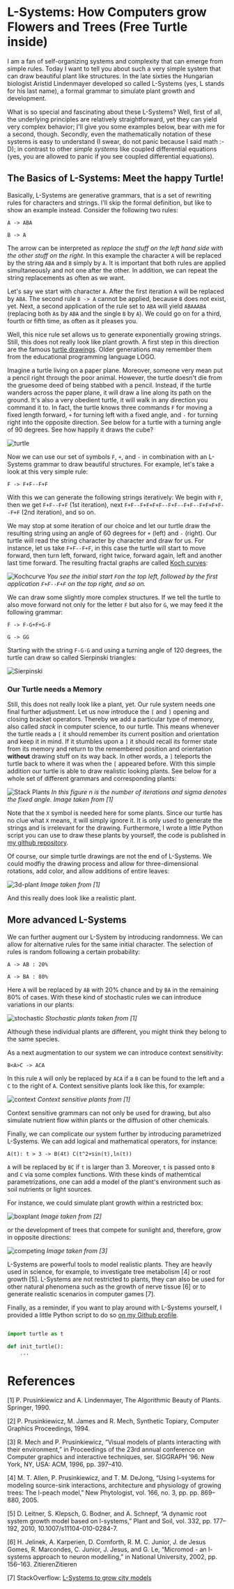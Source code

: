 # L-Systems: How Computers grow Flowers and Trees (Free Turtle inside)

I am a fan of self-organizing systems and complexity that can emerge from simple rules. Today I want to tell you about such a very simple system that can draw beautiful plant like structures. In the late sixties the Hungarian biologist Aristid Lindenmayer developed so called L-Systems (yes, L stands for his last name), a formal grammar to simulate plant growth and development.

What is so special and fascinating about these L-Systems? Well, first of all, the underlying principles are relatively straightforward, yet they can yield very complex behavior; I'll give you some examples below, bear with me for a second, though. Secondly, even the mathematically notation of these systems is easy to understand (I swear, do not panic because I said math :-D); in contrast to other *simple systems* like coupled differential equations (yes, you are allowed to panic if you see coupled differential equations).

## The Basics of L-Systems: Meet the happy Turtle!

Basically, L-Systems are generative grammars, that is a set of rewriting rules for characters and strings. I'll skip the formal definition, but like to show an example instead. Consider the following two rules:

`A -> ABA`

`B -> A`

The arrow can be interpreted as *replace the stuff on the left hand side with the other stuff on the right*. In this example the character `A` will be replaced by the string `ABA` and `B` simply by `A`. It is important that both rules are applied simultaneously and not one after the other. In addition, we can repeat the string replacements as often as we want.

Let's say we start with character `A`. After the first iteration `A` will be replaced by
`ABA`. The second rule `B -> A` cannot be applied, because `B` does not exist, yet. Next, a second application of the rule set to `ABA` will yield `ABAAABA` (replacing both `A`s by `ABA` and the single `B` by `A`). We could go on for a third, fourth or fifth time, as often as it pleases you.

Well, this nice rule set allows us to generate exponentially growing strings. Still, this does not really look like plant growth. A first step in this direction are the famous [turtle drawings](https://en.wikipedia.org/wiki/Logo_(programming_language)#Turtle_and_graphics). Older generations may remember them from the educational programming language LOGO.

Imagine a turtle living on a paper plane. Moreover, someone very mean put a pencil right through the poor animal. However, the turtle doesn't die from the gruesome deed of being stabbed with a pencil. Instead, if the turtle wanders across the paper plane, it will draw a line along its path on the ground. It's also a very obedient turtle, it will walk in any direction you command it to. In fact, the turtle knows three commands `F` for moving a fixed length forward, `+` for turning left with a fixed angle, and `-` for turning right into the opposite direction. See below for a turtle with a turning angle of 90 degrees. See how happily it draws the cube?

![turtle](https://raw.githubusercontent.com/SmokinCaterpillar/blog/master/lsystems/turtle.png)

Now we can use our set of symbols `F`, `+`, and `-` in combination with an L-Systems grammar to draw beautiful structures. For example, let's take a look at this very simple rule:

`F -> F+F--F+F`

With this we can generate the following strings iteratively:
We begin with `F`, then we get `F+F--F+F` (1st iteration), next `F+F--F+F+F+F--F+F--F+F--F+F+F+F--F+F` (2nd iteration), and so on.

We may stop at some iteration of our choice and let our turtle draw the resulting string
using an angle of 60 degrees for `+` (left) and `-` (right). Our turtle will read the string character by character and draw for us. For instance, let us take `F+F--F+F`, in this case the turtle will start to move forward, then turn left, forward, right twice, forward again, left and another last time forward. The resulting fractal graphs are called [Koch curves](https://en.wikipedia.org/wiki/Koch_snowflake):

![Kochcurve](https://raw.githubusercontent.com/SmokinCaterpillar/blog/master/lsystems/kochkurve.jpg)
*You see the initial start `F`on the top left, followed by the first application `F+F--F+F` on the top right, and so on.*

We can draw some slightly more complex structures. If we tell the turtle to also move forward not only for the letter `F` but also for `G`, we may feed it the following grammar:

`F -> F-G+F+G-F`

`G -> GG`

Starting with the string `F-G-G` and using a turning angle of 120 degrees, the turtle can draw so called Sierpinski triangles:

![Sierpinski](https://raw.githubusercontent.com/SmokinCaterpillar/blog/master/lsystems/triangle.png)

### Our Turtle needs a Memory

Still, this does not really look like a plant, yet. Our rule system needs one final further adjustment. Let us now introduce the `[` and `]` opening and closing bracket operators. Thereby we add a particular type of memory, also called *stack* in computer science, to our turtle. This means whenever the turtle reads a `[` it should remember its current position and orientation and keep it in mind. If it stumbles upon a `]` it should recall its former state from its memory and return to the remembered position and orientation **without** drawing stuff on its way back. In other words, a `]` teleports the turtle back to where it was when the `[` appeared before. With this simple addition our turtle is able to draw realistic looking plants. See below for a whole set of different grammars and corresponding plants:

![Stack Plants](https://raw.githubusercontent.com/SmokinCaterpillar/blog/master/lsystems/stackplants.jpg)
*In this figure n is the number of iterations and sigma denotes the fixed angle. Image taken from [1]*

Note that the `X` symbol is needed here for some plants. Since our turtle has no clue
what `X` means, it will simply ignore it. It is only used to generate the strings and is irrelevant for the drawing. Furthermore, I wrote a little Python script you can use to draw these plants by yourself, the code is published in [my github repository](https://github.com/SmokinCaterpillar/blog/blob/master/lsystems/stackturtle.py).

Of course, our simple turtle drawings are not the end of L-Systems. We could modfiy the drawing process and allow for three-dimensional rotations, add color, and allow additions of entire leaves:

![3d-plant](https://raw.githubusercontent.com/SmokinCaterpillar/blog/master/lsystems/3dplant.jpg)
*Image taken from [1]*

And this really does look like a realistic plant.

## More advanced L-Systems

We can further augment our L-System by introducing randomness. We can allow for alternative rules for the same initial character. The selection of rules is random following a certain probability:

`A -> AB : 20%`

`A -> BA : 80%`

Here `A` will be replaced by `AB` with 20% chance and by `BA` in the remaining 80% of cases. With these kind of stochastic rules we can introduce variations in our plants:

![stochastic](https://raw.githubusercontent.com/SmokinCaterpillar/blog/master/lsystems/stochastic_plant.jpg)
*Stochastic plants taken from [1]*

Although these individual plants are different, you might think they belong to the same species.

As a next augmentation to our system we can introduce context sensitivity:

`B<A>C -> ACA`

In this rule `A` will only be replaced by `ACA` if a `B` can be found to the left and a `C` to the right of `A`. Context sensitive plants look like this, for example:

![context](https://raw.githubusercontent.com/SmokinCaterpillar/blog/master/lsystems/contextplants.jpg)
*Context sensitive plants from [1]*

Context sensitive grammars can not only be used for drawing, but also simulate nutrient flow within plants or the diffusion of other chemicals.

Finally, we can complicate our system further by introducing parametrized L-Systems. We can add logical and mathematical operators, for instance:


`A(t): t > 3 -> B(4t) C(t^2+sin(t),ln(t))`

`A` will be replaced by `BC` if `t` is larger than 3. Moreover, `t` is passed onto `B` and `C` via some complex functions. With these kinds of mathemtical parametrizations, one can add a model of the plant's environment such as soil nutrients or light sources.

For instance, we could simulate plant growth within a restricted box:

![boxplant](https://raw.githubusercontent.com/SmokinCaterpillar/blog/master/lsystems/boxplant.jpg)
*Image taken from [2]*

or the development of trees that compete for sunlight and, therefore, grow in opposite directions:

![competing](https://raw.githubusercontent.com/SmokinCaterpillar/blog/master/lsystems/competingtrees.jpg)
*Image taken from [3]*

L-Systems are powerful tools to model realistic plants. They are heavily used in science, for example, to investigate tree metabolism [4] or root growth [5]. L-Systems are not restricted to plants, they can also be used for other natural phenomena such as the growth of nerve tissue [6] or to generate realistic scenarios in computer games [7].

Finally, as a reminder, if you want to play around with L-Systems yourself, I provided a little Python script to do so [on my Github profile](https://github.com/SmokinCaterpillar/blog/blob/master/lsystems/stackturtle.py).

``` python

import turtle as t

def init_turtle():
    ...
```


# References

[1] P. Prusinkiewicz and A. Lindenmayer, The Algorithmic Beauty of Plants. Springer, 1990.

[2] P. Prusinkiewicz, M. James and R. Mech, Synthetic Topiary, Computer Graphics Proceedings, 1994.

[3] R. Mech and P. Prusinkiewicz, “Visual models of plants interacting with their environment,” in Proceedings of the 23rd annual conference on Computer graphics and interactive techniques, ser. SIGGRAPH ’96. New York, NY, USA: ACM, 1996, pp. 397–410.

[4] M. T. Allen, P. Prusinkiewicz, and T. M. DeJong, “Using l-systems for modeling source-sink interactions, architecture and physiology of growing trees: The l-peach model,” New Phytologist, vol. 166, no. 3, pp. pp. 869–880, 2005.

[5] D. Leitner, S. Klepsch, G. Bodner, and A. Schnepf, “A dynamic root system growth model based on l-systems,” Plant and Soil, vol. 332, pp. 177–192, 2010, 10.1007/s11104-010-0284-7.

[6] H. Jelinek, A. Karperien, D. Cornforth, R. M. C. Junior, J. de Jesus Gomes, R. Marcondes, C. Junior, J. Jesus, and G. Le, “Micromod - an l-systems approach to neuron modelling,” in National University, 2002, pp. 156–163.
ZitierenZitieren

[7] StackOverflow: [L-Systems to grow city models](https://gamedev.stackexchange.com/questions/18799/what-is-a-good-algorithm-for-fractal-based-procedural-city-layout)
